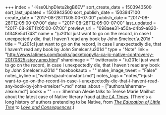 +++
index = "-Kse0LhpDIetu2kgB6EV"
sort_create_date = 1503943500
sort_last_updated = 1503943500
sort_publish_date = 1503947100
create_date = "2017-08-28T11:05:00-07:00"
publish_date = "2017-08-28T12:05:00-07:00"
date = "2017-08-28T12:05:00-07:00"
last_updated = "2017-08-28T11:05:00-07:00"
preview_url = "098aee31-a50a-d4b9-a820-b1348e5d1743"
name = "\u201cI just want to go on the record, in case I unexpectedly die, that I haven't read any book by John Smelcer.\u201d "
title = "\u201cI just want to go on the record, in case I unexpectedly die, that I haven't read any book by John Smelcer.\u201d "
type = "Note"
link = "http://www.latimes.com/books/jacketcopy/la-ca-jc-native-controversy-20170825-story,amp.html"
shareimage = ""
twitterauto = "\u201cI just want to go on the record, in case I unexpectedly die, that I haven't read any book by John Smelcer.\u201d "
facebookauto = ""
make_image_tweet = "False"
notes_byline = ["writers/paul-constant.md"]
notes_tags = "notes/“i-just-want-to-go-on-the-record-in-case-i-unexpectedly-die-that-i-havent-read-any-book-by-john-smelcer”-.md"
notes_about = ["authors/sherman-alexie.md"]
books = ""
+++
Sherman Alexie talks to Terese Marie Mailhot about the latest case of Native literary fraud [at the *LA Times*](http://www.latimes.com/books/jacketcopy/la-ca-jc-native-controversy-20170825-story,amp.html). (There's a long history of authors pretending to be Native, from [*The Education of Little Tree*](http://www.salon.com/2001/12/20/carter_6/) to [*Love and Consequences*](http://www.slate.com/articles/arts/culturebox/2008/03/going_native.html).)